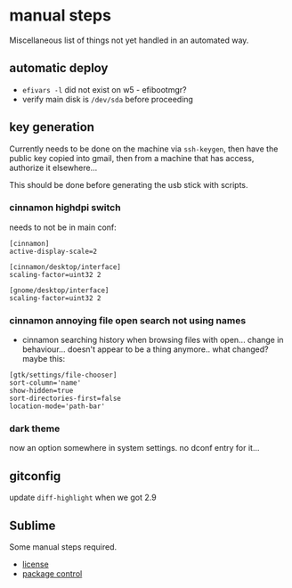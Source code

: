 # manual steps
Miscellaneous list of things not yet handled in an automated way.

## automatic deploy

- `efivars -l` did not exist on w5 - efibootmgr?
- verify main disk is `/dev/sda` before proceeding


## key generation
Currently needs to be done on the machine via `ssh-keygen`, then have the public key copied into gmail, then from a machine that has access, authorize it elsewhere...

This should be done before generating the usb stick with scripts.

### cinnamon highdpi switch
needs to not be in main conf:

```aconf
[cinnamon]
active-display-scale=2

[cinnamon/desktop/interface]
scaling-factor=uint32 2

[gnome/desktop/interface]
scaling-factor=uint32 2
```

### cinnamon annoying file open search not using names
- cinnamon searching history when browsing files with open... change in behaviour... doesn't appear to be a thing anymore.. what changed?
maybe this:

```aconf
[gtk/settings/file-chooser]
sort-column='name'
show-hidden=true
sort-directories-first=false
location-mode='path-bar'
```

### dark theme
now an option somewhere in system settings. no dconf entry for it...


## gitconfig
update `diff-highlight` when we got 2.9

## Sublime
Some manual steps required.

- [license](https://mail.google.com/mail/u/0/#search/sublime+license/13a942d72a211e81)
- [package control](https://packagecontrol.io/installation)
